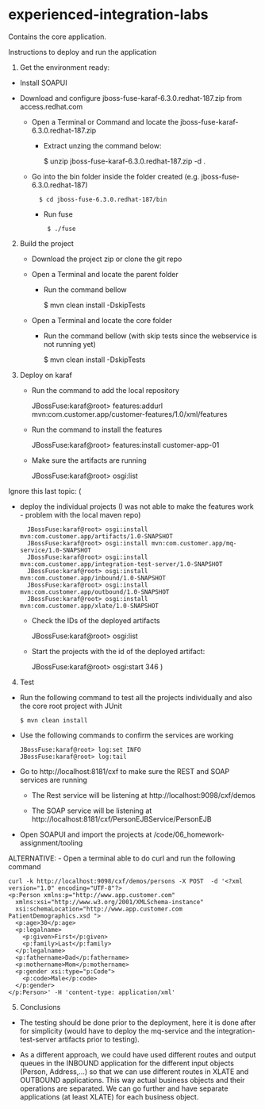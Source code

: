 # experienced-integration-labs

Contains the core application.

Instructions to deploy and run the application

1. Get the environment ready:

 - Install SOAPUI
 
 - Download and configure jboss-fuse-karaf-6.3.0.redhat-187.zip from access.redhat.com
    - Open a Terminal or Command and locate the jboss-fuse-karaf-6.3.0.redhat-187.zip
	  - Extract unzing the command below:
	
		  $ unzip jboss-fuse-karaf-6.3.0.redhat-187.zip -d .
      
    - Go into the bin folder inside the folder created (e.g. jboss-fuse-6.3.0.redhat-187)
		
		  	$ cd jboss-fuse-6.3.0.redhat-187/bin
		
	  - Run fuse
	
		 	 $ ./fuse    

2. Build the project

	- Download the project zip or clone the git repo

  	- Open a Terminal and locate the parent folder
	  	- Run the command bellow
		
		  $ mvn clean install -DskipTests
    
	- Open a Terminal and locate the core folder
		- Run the command bellow (with skip tests since the webservice is not running yet)
		
		  $ mvn clean install -DskipTests
		
3. Deploy on karaf
	- Run the command to add the local repository
	
		JBossFuse:karaf@root> features:addurl mvn:com.customer.app/customer-features/1.0/xml/features
		
	- Run the command to install the features
	
		JBossFuse:karaf@root> features:install customer-app-01
		
	- Make sure the artifacts are running
	
		JBossFuse:karaf@root> osgi:list

Ignore this last topic:
(
- deploy the individual projects (I was not able to make the features work - problem with the local maven repo)
		
		JBossFuse:karaf@root> osgi:install mvn:com.customer.app/artifacts/1.0-SNAPSHOT
		JBossFuse:karaf@root> osgi:install mvn:com.customer.app/mq-service/1.0-SNAPSHOT
		JBossFuse:karaf@root> osgi:install mvn:com.customer.app/integration-test-server/1.0-SNAPSHOT
		JBossFuse:karaf@root> osgi:install mvn:com.customer.app/inbound/1.0-SNAPSHOT
		JBossFuse:karaf@root> osgi:install mvn:com.customer.app/outbound/1.0-SNAPSHOT
		JBossFuse:karaf@root> osgi:install mvn:com.customer.app/xlate/1.0-SNAPSHOT
	
	- Check the IDs of the deployed artifacts
	
		JBossFuse:karaf@root> osgi:list
	
	- Start the projects with the id of the deployed artifact:
	
		JBossFuse:karaf@root> osgi:start 346
)	
    
4. Test

  - Run the following command to test all the projects individually and also the core root project with JUnit
  	
 		$ mvn clean install

  - Use the following commands to confirm the services are working
  		
		JBossFuse:karaf@root> log:set INFO
  		JBossFuse:karaf@root> log:tail

  - Go to http://localhost:8181/cxf to make sure the REST and SOAP services are running
	
	- The Rest service will be listening at http://localhost:9098/cxf/demos
	
	- The SOAP service will be listening at http://localhost:8181/cxf/PersonEJBService/PersonEJB
	
  - Open SOAPUI and import the projects at /code/06_homework-assignment/tooling
  
  ALTERNATIVE:
	- Open a terminal able to do curl and run the following command
  
    curl -k http://localhost:9098/cxf/demos/persons -X POST  -d '<?xml version="1.0" encoding="UTF-8"?>
    <p:Person xmlns:p="http://www.app.customer.com"
      xmlns:xsi="http://www.w3.org/2001/XMLSchema-instance"
      xsi:schemaLocation="http://www.app.customer.com PatientDemographics.xsd ">
      <p:age>30</p:age>
      <p:legalname>
        <p:given>First</p:given>
        <p:family>Last</p:family>
      </p:legalname>
      <p:fathername>Dad</p:fathername>
      <p:mothername>Mom</p:mothername>
      <p:gender xsi:type="p:Code">
        <p:code>Male</p:code>
      </p:gender>
    </p:Person>' -H 'content-type: application/xml'
    
      
5. Conclusions

- The testing should be done prior to the deployment, here it is done after for simplicity (would have to deploy the mq-service and the integration-test-server artifacts prior to testing).

- As a different approach, we could have used different routes and output queues  in the INBOUND application for the different input objects (Person, Address,...) so that we can use different routes in XLATE and OUTBOUND applications. This way actual business objects and their operations are separated. 
We can go further and have separate applications (at least XLATE) for each business object.



		

